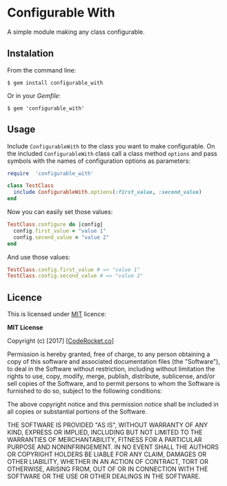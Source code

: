 # Configurable With

A simple module making any class configurable.

## Instalation

From the command line:

    $ gem install configurable_with

Or in your *Gemfile*:

    $ gem 'configurable_with'

## Usage

Include `ConfigurableWith` to the class you want to make configurable. On the included `ConfigurableWith` class call a class method `options` and pass symbols with the names of configuration options as parameters:

```ruby
require  'configurable_with'

class TestClass
  include ConfigurableWith.options(:first_value, :second_value)
end
```

Now you can easily set those values:

```ruby
TestClass.configure do |config|
  config.first_value = "value 1"
  config.second_value = "value 2"
end
```

And use those values:

```ruby
TestClass.config.first_value # => "value 1"
TestClass.config.second_value # => "value 2"
```

## Licence

This is licensed under [MIT](https://choosealicense.com/licenses/mit/) licence:

**MIT License**

Copyright (c) [2017] [[CodeRocket.co](http://coderocket.co)]

Permission is hereby granted, free of charge, to any person obtaining a copy
of this software and associated documentation files (the "Software"), to deal
in the Software without restriction, including without limitation the rights
to use, copy, modify, merge, publish, distribute, sublicense, and/or sell
copies of the Software, and to permit persons to whom the Software is
furnished to do so, subject to the following conditions:

The above copyright notice and this permission notice shall be included in all
copies or substantial portions of the Software.

THE SOFTWARE IS PROVIDED "AS IS", WITHOUT WARRANTY OF ANY KIND, EXPRESS OR
IMPLIED, INCLUDING BUT NOT LIMITED TO THE WARRANTIES OF MERCHANTABILITY,
FITNESS FOR A PARTICULAR PURPOSE AND NONINFRINGEMENT. IN NO EVENT SHALL THE
AUTHORS OR COPYRIGHT HOLDERS BE LIABLE FOR ANY CLAIM, DAMAGES OR OTHER
LIABILITY, WHETHER IN AN ACTION OF CONTRACT, TORT OR OTHERWISE, ARISING FROM,
OUT OF OR IN CONNECTION WITH THE SOFTWARE OR THE USE OR OTHER DEALINGS IN THE
SOFTWARE.
